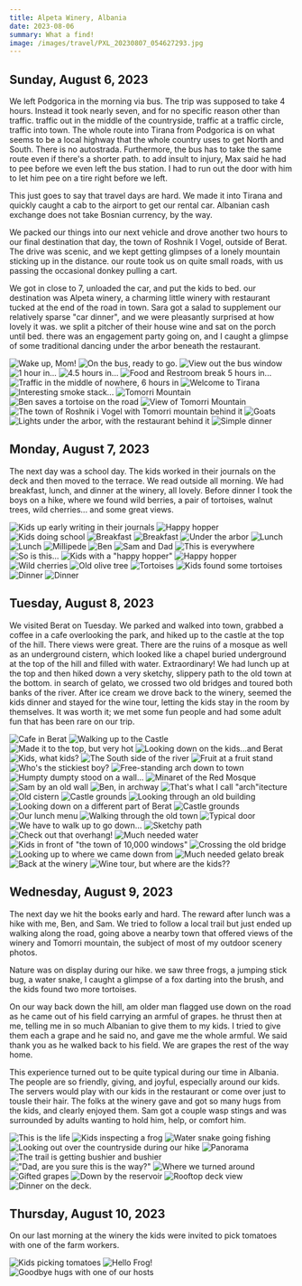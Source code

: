 ```yaml
---
title: Alpeta Winery, Albania
date: 2023-08-06
summary: What a find!
image: /images/travel/PXL_20230807_054627293.jpg
---
```



## Sunday, August 6, 2023

We left Podgorica in the morning via bus.  The trip was supposed to take 4 hours.  Instead it took nearly seven, and for no specific reason other than traffic.  traffic out in the middle of the countryside, traffic at a traffic circle, traffic into town.  The whole route into Tirana from Podgorica is on what seems to be a local highway that the whole country uses to get North and South.  There is no autostrada.  Furthermore, the bus has to take the same route even if there's a shorter path.  to add insult to injury, Max said he had to pee before we even left the bus station. I had to run out the door with him to let him pee on a tire right before we left.

This just goes to say that travel days are hard.  We made it into Tirana and quickly caught a cab to the airport to get our rental car.  Albanian cash exchange does not take Bosnian currency, by the way.

We packed our things into our next vehicle and drove another two hours to our final destination that day, the town of Roshnik I Vogel, outside of Berat. The drive was scenic, and we kept getting glimpses of a lonely mountain sticking up in the distance. our route took us on quite small roads, with us passing the occasional donkey pulling a cart.

We got in close to 7, unloaded the car, and put the kids to bed.  our destination was Alpeta winery, a charming little winery with restaurant tucked at the end of the road in town.  Sara got a salad to supplement our relatively sparse "car dinner", and we were pleasantly surprised at how lovely it was.  we split a pitcher of their house wine and sat on the porch until bed.  there was an engagement party going on, and I caught a glimpse of some traditional dancing under the arbor beneath the restaurant.

![Wake up, Mom!](/images/travel/PXL_20230806_050332670.jpg)
![On the bus, ready to go.](/images/travel/PXL_20230806_070744168.jpg)
![View out the bus window](/images/travel/PXL_20230806_073342489.jpg)
![1 hour in...](/images/travel/PXL_20230806_093741343.jpg)
![4.5 hours in...](/images/travel/PXL_20230806_114155188.jpg)
![Food and Restroom break 5 hours in...](/images/travel/PXL_20230806_121919967.jpg)
![Traffic in the middle of nowhere, 6 hours in](/images/travel/PXL_20230806_134208945.jpg)
![Welcome to Tirana](/images/travel/PXL_20230806_153359900.jpg)
![Interesting smoke stack...](/images/travel/PXL_20230806_161854845.MP.jpg)
![Tomorri Mountain](/images/travel/PXL_20230806_165905696.MP.jpg)
![Ben saves a tortoise on the road](/images/travel/PXL_20230806_173545760.jpg)
![View of Tomorri Mountain](/images/travel/PXL_20230806_174131111.MP.jpg)
![The town of Roshnik i Vogel with Tomorri mountain behind it](/images/travel/PXL_20230806_174214015.jpg)
![Goats](/images/travel/PXL_20230806_174514422.jpg)
![Lights under the arbor, with the restaurant behind it](/images/travel/PXL_20230806_181107343.jpg)
![Simple dinner](/images/travel/PXL_20230806_185247388.jpg)

## Monday, August 7, 2023

The next day was a school day. The kids worked in their journals on the deck and then moved to the terrace.  We read outside all morning.  We had breakfast, lunch, and dinner at the winery, all lovely.  Before dinner I took the boys on a hike, where we found wild berries, a pair of tortoises, walnut trees, wild cherries... and some great views.

![Kids up early writing in their journals](/images/travel/PXL_20230807_050735933.jpg)
![Happy hopper](/images/travel/PXL_20230807_053931479.jpg)
![Kids doing school](/images/travel/PXL_20230807_054627293.jpg)
![Breakfast](/images/travel/PXL_20230807_062441470.jpg)
![Breakfast](/images/travel/PXL_20230807_062450975.jpg)
![Under the arbor](/images/travel/PXL_20230807_070817494.jpg)
![Lunch](/images/travel/PXL_20230807_102515716.jpg)
![Lunch](/images/travel/PXL_20230807_105434849.jpg)
![Millipede](/images/travel/PXL_20230807_151146523.MP.jpg)
![Ben](/images/travel/PXL_20230807_151734192.MP.jpg)
![Sam and Dad](/images/travel/PXL_20230807_151805882.jpg)
![This is everywhere](/images/travel/PXL_20230807_154954046.jpg)
![So is this...](/images/travel/PXL_20230807_155741214.jpg)
![Kids with a "happy hopper"](/images/travel/PXL_20230807_160005531.MP.jpg)
![Happy hopper](/images/travel/PXL_20230807_160035425.jpg)
![Wild cherries](/images/travel/PXL_20230807_160213659.jpg)
![Old olive tree](/images/travel/PXL_20230807_160337672.jpg)
![Tortoises](/images/travel/PXL_20230807_160650792.jpg)
![Kids found some tortoises](/images/travel/PXL_20230807_160700216.jpg)
![Dinner](/images/travel/PXL_20230807_170104857.jpg)
![Dinner](/images/travel/PXL_20230807_172851318.jpg)

## Tuesday, August 8, 2023

We visited Berat on Tuesday.  We parked and walked into town, grabbed a coffee in a cafe overlooking the park, and hiked up to the castle at the top of the hill.  There views were great.  There are the ruins of a mosque as well as an underground cistern, which looked like a chapel buried underground at the top of the hill and filled with water.   Extraordinary!  We had lunch up at the top and then hiked down a very sketchy, slippery path to the old town at the bottom.  in search of gelato, we crossed two old bridges and toured both banks of the river.  After ice cream we drove back to the winery, seemed the kids dinner and stayed for the wine tour, letting the kids stay in the room by themselves. It was worth it; we met some fun people and had some adult fun that has been rare on our trip.

![Cafe in Berat](/images/travel/PXL_20230808_082021016.jpg)
![Walking up to the Castle](/images/travel/PXL_20230808_085717399.jpg)
![Made it to the top, but very hot](/images/travel/PXL_20230808_092039493.jpg)
![Looking down on the kids...and Berat](/images/travel/PXL_20230808_092450402.jpg)
![Kids, what kids?](/images/travel/PXL_20230808_093623075.jpg)
![The South side of the river](/images/travel/PXL_20230808_093633932.jpg)
![Fruit at a fruit stand](/images/travel/PXL_20230808_094130594.jpg)
![Who's the stickiest boy?](/images/travel/PXL_20230808_094752198.jpg)
![Free-standing arch down to town](/images/travel/PXL_20230808_100011092.jpg)
![Humpty dumpty stood on a wall...](/images/travel/PXL_20230808_100116916.jpg)
![Minaret of the Red Mosque](/images/travel/PXL_20230808_100455942.jpg)
![Sam by an old wall](/images/travel/PXL_20230808_100801625.jpg)
![Ben, in archway](/images/travel/PXL_20230808_100821531.jpg)
![That's what I call "arch"itecture](/images/travel/PXL_20230808_100945227.jpg)
![Old cistern](/images/travel/PXL_20230808_101140009.jpg)
![Castle grounds](/images/travel/PXL_20230808_101746026.jpg)
![Looking through an old building](/images/travel/PXL_20230808_101903061.jpg)
![Looking down on a different part of Berat](/images/travel/PXL_20230808_101956799.jpg)
![Castle grounds](/images/travel/PXL_20230808_102503239.PANO.jpg)
![Our lunch menu](/images/travel/PXL_20230808_103205793.jpg)
![Walking through the old town](/images/travel/PXL_20230808_114132776.jpg)
![Typical door](/images/travel/PXL_20230808_114314664.jpg)
![We have to walk up to go down...](/images/travel/PXL_20230808_114548707.MP.jpg)
![Sketchy path](/images/travel/PXL_20230808_115855814.jpg)
![Check out that overhang!](/images/travel/PXL_20230808_120008486.jpg)
![Much needed water](/images/travel/PXL_20230808_121833317.MP.jpg)
![Kids in front of "the town of 10,000 windows"](/images/travel/PXL_20230808_122430403.MP.jpg)
![Crossing the old bridge](/images/travel/PXL_20230808_123145634.MP.jpg)
![Looking up to where we came down from](/images/travel/PXL_20230808_123403533.jpg)
![Much needed gelato break](/images/travel/PXL_20230808_124440144.jpg)
![Back at the winery](/images/travel/PXL_20230808_163204738.jpg)
![Wine tour, but where are the kids??](/images/travel/PXL_20230808_165616488.jpg)


## Wednesday, August 9, 2023

The next day we hit the books early and hard.  The reward after lunch was a hike with me, Ben, and Sam.  We tried to follow a local trail but just ended up walking along the road, going above a nearby town that offered views of the winery and Tomorri mountain, the subject of most of my outdoor scenery photos.

Nature was on display during our hike.  we saw three frogs, a jumping stick bug, a water snake, I caught a glimpse of a fox darting into the brush, and the kids found two more tortoises.

On our way back down the hill, am older man flagged use down on the road as he came out of his field carrying an armful of grapes. he thrust then at me, telling me in so much Albanian to give them to my kids.  I tried to give them each a grape and he said no, and gave me the whole armful.  We said thank you as he walked back to his field.  We are grapes the rest of the way home.

This experience turned out to be quite typical during our time in Albania.  The people are so friendly, giving, and joyful, especially around our kids.  The servers would play with our kids in the restaurant or come over just to tousle their hair.  The folks at the winery gave and got so many hugs from the kids, and clearly enjoyed them.  Sam got a couple wasp stings and was surrounded by adults wanting to hold him, help, or comfort him.

![This is the life](/images/travel/PXL_20230809_072331683.jpg)
![Kids inspecting a frog](/images/travel/PXL_20230809_123041826.jpg)
![Water snake going fishing](/images/travel/PXL_20230809_124242833.MP.jpg)
![Looking out over the countryside during our hike](/images/travel/PXL_20230809_132930924.jpg)
![Panorama](/images/travel/PXL_20230809_133006267.PANO.jpg)
![The trail is getting bushier and bushier](/images/travel/PXL_20230809_134029822.jpg)
!["Dad, are you sure this is the way?"](/images/travel/PXL_20230809_134242199.jpg)
![Where we turned around](/images/travel/PXL_20230809_134528454.jpg)
![Gifted grapes](/images/travel/PXL_20230809_144059688.jpg)
![Down by the reservoir](/images/travel/PXL_20230809_144738049.jpg)
![Rooftop deck view](/images/travel/PXL_20230809_155834759.jpg)
![Dinner on the deck.](/images/travel/PXL_20230809_162806955.jpg)


## Thursday, August 10, 2023

On our last morning at the winery the kids were invited to pick tomatoes with one of the farm workers.

![Kids picking tomatoes](/images/travel/PXL_20230810_063209688.jpg)
![Hello Frog!](/images/travel/PXL_20230810_082903121.jpg)
![Goodbye hugs with one of our hosts](/images/travel/PXL_20230810_083936173.MP.jpg)

